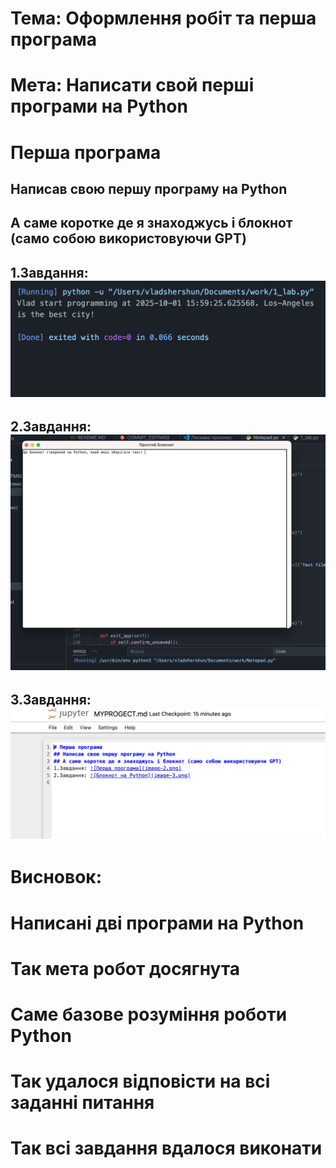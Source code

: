 # Тема: Оформлення робіт та перша програма
# Мета: Написати свой перші програми на Python
# Перша програма
## Написав свою першу програму на Python 
## А саме коротке де я знаходжусь і блокнот (само собою використовуючи GPT)
## 1.Завдання: ![Перша програма](image-2.png)
## 2.Завдання: ![Блокнот на Python](image-3.png)
## 3.Завдання: ![Відкрив Jupyter](image-4.png)
# Висновок:


# Написані дві програми на Python
# Так мета робот досягнута
# Саме базове розуміння роботи Python
# Так удалося відповісти на всі заданні питання
# Так всі завдання вдалося виконати
